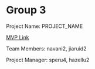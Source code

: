 # Group 3
Project Name: PROJECT_NAME

[MVP Link](https://docs.google.com/document/d/10jAiRhCSWI7WKXYbggDqzmjdqGPYi_HI/edit?usp=sharing&ouid=101158586996738805793&rtpof=true&sd=true)

Team Members: navani2, jiaruid2

Project Manager: speru4, hazellu2
